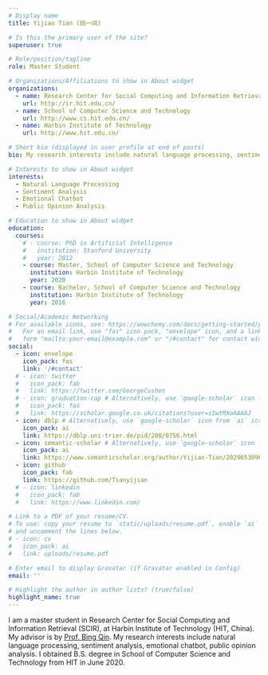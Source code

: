 ```yaml
---
# Display name
title: Yijian Tian (田一间)

# Is this the primary user of the site?
superuser: true

# Role/position/tagline
role: Master Student

# Organizations/Affiliations to show in About widget
organizations:
  - name: Research Center for Social Computing and Information Retrieval
    url: http://ir.hit.edu.cn/
  - name: School of Computer Science and Technology 
    url: http://www.cs.hit.edu.cn/
  - name: Harbin Institute of Technology
    url: http://www.hit.edu.cn/

# Short bio (displayed in user profile at end of posts)
bio: My research interests include natural language processing, sentiment analysis.

# Interests to show in About widget
interests:
  - Natural Language Processing
  - Sentiment Analysis
  - Emotional Chatbot
  - Public Opinion Analysis

# Education to show in About widget
education:
  courses:
    # - course: PhD in Artificial Intelligence
    #   institution: Stanford University
    #   year: 2012
    - course: Master, School of Computer Science and Technology
      institution: Harbin Institute of Technology
      year: 2020
    - course: Bachelor, School of Computer Science and Technology
      institution: Harbin Institute of Technology
      year: 2016

# Social/Academic Networking
# For available icons, see: https://wowchemy.com/docs/getting-started/page-builder/#icons
#   For an email link, use "fas" icon pack, "envelope" icon, and a link in the
#   form "mailto:your-email@example.com" or "/#contact" for contact widget.
social:
  - icon: envelope
    icon_pack: fas
    link: '/#contact'
  # - icon: twitter
  #   icon_pack: fab
  #   link: https://twitter.com/GeorgeCushen
  # - icon: graduation-cap # Alternatively, use `google-scholar` icon from `ai` icon pack
  #   icon_pack: fas
  #   link: https://scholar.google.co.uk/citations?user=sIwtMXoAAAAJ
  - icon: dblp # Alternatively, use `google-scholar` icon from `ai` icon pack
    icon_pack: ai
    link: https://dblp.uni-trier.de/pid/280/0756.html
  - icon: semantic-scholar # Alternatively, use `google-scholar` icon from `ai` icon pack
    icon_pack: ai
    link: https://www.semanticscholar.org/author/Yijian-Tian/2029653096
  - icon: github
    icon_pack: fab
    link: https://github.com/Tianyijian
  # - icon: linkedin
  #   icon_pack: fab
  #   link: https://www.linkedin.com/

# Link to a PDF of your resume/CV.
# To use: copy your resume to `static/uploads/resume.pdf`, enable `ai` icons in `params.toml`,
# and uncomment the lines below.
# - icon: cv
#   icon_pack: ai
#   link: uploads/resume.pdf

# Enter email to display Gravatar (if Gravatar enabled in Config)
email: ''

# Highlight the author in author lists? (true/false)
highlight_name: true
---
```


I am a master student in Research Center for Social Computing and Information Retrieval (SCIR), at Harbin Institute of Technology (HIT, China). My advisor is by [Prof. Bing Qin](http://ir.hit.edu.cn/~qinb/). My research interests include natural language processing, sentiment analysis, emotional chatbot, public opinion analysis. I obtained B.S. degree in School of Computer Science and Technology from HIT in June 2020.

<!-- {{< icon name="download" pack="fas" >}} Download my {{< staticref "uploads/demo_resume.pdf" "newtab" >}}resumé{{< /staticref >}}. -->
